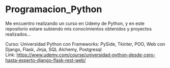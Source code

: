 # Programacion_Python

Me encuentro realizando un curso en Udemy de Python, y en este repositorio estare subiendo mis conocimientos obtenidos y proyectos realizados...

Curso: Universidad Python con Frameworks: PySide, Tkinter, POO, Web con Django, Flask, Jinja, SQL Alchemy, Postgresql                                                    
Link: https://www.udemy.com/course/universidad-python-desde-cero-hasta-experto-django-flask-rest-web/

